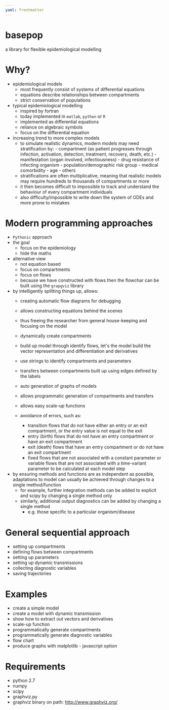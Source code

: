 ```yaml
---
yaml: frontmatter
---
```


# basepop

a library for flexible epidemiological modelling

# Why?

- epidemiological models
  - most frequently consist of systems of differential equations
  - equations describe relationships between compartments
  - strict conservation of populations
- typical epidemiological modelling
  - inspired by fortran
  - today implemented in `matlab`, `python` or `R` 
  - implemented as differential equations
  - reliance on algebraic symbols
  - focus on the differential equation
- increasing trend to more complex models
  - to simulate realistic dynamics, modern models may need stratification by:
        - compartment (as patient progresses through infection, activation, detection, treatment, recovery, death, etc.)
        - manifestation (organ involved, infectiousness)
        - drug resistance of infecting organism
        - population/demographic risk group
        - medical comorbidity
        - age
        - others
  - stratifications are often multiplicative, meaning that realistic models may require hundreds to thousands
        of compartments or more
  - it then becomes difficult to impossible to track and understand the behaviour of every compartment individuals
  - also difficulty/impossible to write down the system of ODEs and more prone to mistakes

# Modern programming approaches

- `Pythonic` approach
- the goal
  - focus on the epidemiology 
  - hide the maths
- alternative view
  - not equation based
  - focus on compartments
  - focus on flows
  - because we have constructed with flows then the flowchar can be built using the `grapgviz` library
- by intelligently splitting things up, allows:
  - creating automatic flow diagrams for debugging
  - allows constructing equations behind the scenes
  - thus freeing the researcher from general house-keeping and focusing on the model

  - dynamically create compartments
  - build up model through identify flows,
        let's the model build the vector representation and differentiation and derivatives
  - use strings to identify compartments and parameters
  - transfers between compartments built up using edges defined by the labels
  - auto generation of graphs of models
  - allows programmatic generation of compartments and transfers
  - allows easy scale-up functions
  - avoidance of errors, such as:
    - transition flows that do not have either an entry or an exit compartment,
        or the entry value is not equal to the exit
    - entry (birth) flows that do not have an entry compartment or have an exit compartment
    - exit (death) flows that have an entry compartment or do not have an exit compartment
    - fixed flows that are not associated with a constant parameter or variable flows that are not associated with a
        time-variant parameter to be calculated at each model step
- by ensuring methods and functions are as independent as possible, adaptations to model can usually be achieved through
    changes to a single method/function
    - for example, further integration methods can be added to explicit and scipy by changing a single method only
    - similarly, additional output diagnostics can be added by changing a single method
        - e.g. those specific to a particular organism/disease

# General sequential approach

- setting up compartments
- defining flows between compartments
- setting up parameters
- setting up dynamic transmissions
- collecting diagnostic variables
- saving trajectories

# Examples

- create a simple model
- create a model with dynamic transmission
- show how to extract out vectors and derivatives
- scale-up function
- programmatically generate compartments
- programmatically generate diagnostic variables
- flow chart
- produce graphs with matplotlib - javascript option

# Requirements

- python 2.7
- numpy
- scipy 
- graphviz.py 
- graphviz binary on path: http://www.graphviz.org/

